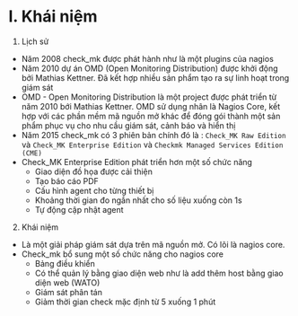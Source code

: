 # I. Khái niệm 
1. Lịch sử 
- Năm 2008 check_mk được phát hành như là một plugins của nagios 
- Năm 2010 dự án OMD (Open Monitoring Distribution) được khởi động bởi Mathias Kettner. Đã kết hợp nhiều sản phẩm tạo ra sự linh hoạt trong giám sát 
- OMD - Open Monitoring Distribution là một project được phát triển từ năm 2010 bới Mathias Kettner. OMD sử dụng nhân là Nagios Core, kết hợp với các phần mềm mã nguồn mở khác để đóng gói thành một sản phẩm phục vụ cho nhu cầu giám sát, cảnh báo và hiển thị
- Năm 2015 check_mk có 3 phiên bản chính đó là : `Check_MK Raw Edition` và `Check_MK Enterprise Edition` và  `Checkmk Managed Services Edition (CME) ` 
- Check_MK Enterprise Edition phát triển hơn một số chức năng
    - Giao diện đồ họa được cải thiện 
    - Tạo báo cáo PDF
    - Cấu hình agent cho từng thiết bị 
    - Khoảng thời gian đo ngắn nhất cho số liệu xuống còn 1s 
    - Tự động cập nhật agent 

2. Khái niệm 
- Là một giải pháp giám sát dựa trên mã nguồn mở. Có lõi là nagios core.
- Check_mk bổ sung một số chức năng cho nagios core 
    - Bảng điều khiển 
    - Có thể quản lý bằng giao diện web như là add thêm host bằng giao diện web (WATO)
    - Giám sát phân tán 
    - Giảm thời gian check mặc định từ 5 xuống 1 phút 
